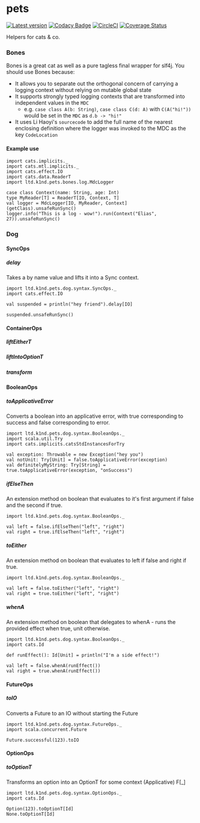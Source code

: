 # pets

[![Latest version](https://index.scala-lang.org/k1nd/pets/pets/latest.svg)](https://index.scala-lang.org/k1nd/pets/pets) [![Codacy Badge](https://api.codacy.com/project/badge/Grade/06b2e35106d847d994cff35bac230211)](https://app.codacy.com/app/wunderk1nd-e/pets?utm_source=github.com&utm_medium=referral&utm_content=K1nd/pets&utm_campaign=badger) [![CircleCI](https://circleci.com/gh/K1nd/pets.svg?style=shield)](https://circleci.com/gh/K1nd/pets) [![Coverage Status](https://coveralls.io/repos/github/K1nd/pets/badge.svg?branch=master)](https://coveralls.io/github/K1nd/pets?branch=master)

Helpers for cats &amp; co.


### Bones

Bones is a great cat as well as a pure tagless final wrapper for slf4j.
You should use Bones because:
* It allows you to separate out the orthogonal concern of carrying a logging context without relying on mutable global state
* It supports strongly typed logging contexts that are transformed into independent values in the `MDC`
    * e.g. `case class A(b: String)`, `case class C(d: A)` with `C(A("hi!"))` would be set in the `MDC` as `d.b -> "hi!"`
* It uses Li Haoyi's `sourcecode` to add the full name of the nearest enclosing definition where the logger was invoked to the MDC as the key `CodeLocation`

#### Example use
```tut:reset:silent
import cats.implicits._
import cats.mtl.implicits._
import cats.effect.IO
import cats.data.ReaderT
import ltd.k1nd.pets.bones.log.MdcLogger

case class Context(name: String, age: Int)
type MyReader[T] = ReaderT[IO, Context, T]
val logger = MdcLogger[IO, MyReader, Context](getClass).unsafeRunSync()
logger.info("This is a log - wow!").run(Context("Elias", 27)).unsafeRunSync()
```

### Dog

#### SyncOps
##### delay
Takes a by name value and lifts it into a Sync context.
```tut:reset
import ltd.k1nd.pets.dog.syntax.SyncOps._
import cats.effect.IO

val suspended = println("hey friend").delay[IO]

suspended.unsafeRunSync()
```

#### ContainerOps
##### liftEitherT
##### liftIntoOptionT
##### transform

#### BooleanOps
##### toApplicativeError
Converts a boolean into an applicative error, with true corresponding to success and false corresponding to error.
```tut:reset
import ltd.k1nd.pets.dog.syntax.BooleanOps._
import scala.util.Try
import cats.implicits.catsStdInstancesForTry

val exception: Throwable = new Exception("hey you")
val notUnit: Try[Unit] = false.toApplicativeError(exception)
val definitelyMyString: Try[String] = true.toApplicativeError(exception, "onSuccess")
```

##### ifElseThen
An extension method on boolean that evaluates to it's first argument if false and the second if true.
```tut:reset
import ltd.k1nd.pets.dog.syntax.BooleanOps._

val left = false.ifElseThen("left", "right")
val right = true.ifElseThen("left", "right")
```

##### toEither
An extension method on boolean that evaluates to left if false and right if true.
```tut:reset
import ltd.k1nd.pets.dog.syntax.BooleanOps._

val left = false.toEither("left", "right")
val right = true.toEither("left", "right")
```

##### whenA
An extension method on boolean that delegates to whenA - runs the provided effect when true, unit otherwise.

```tut:reset
import ltd.k1nd.pets.dog.syntax.BooleanOps._
import cats.Id

def runEffect(): Id[Unit] = println("I'm a side effect!")

val left = false.whenA(runEffect())
val right = true.whenA(runEffect())
```

#### FutureOps
##### toIO
Converts a Future to an IO without starting the Future
```tut:reset
import ltd.k1nd.pets.dog.syntax.FutureOps._
import scala.concurrent.Future

Future.successful(123).toIO
```

#### OptionOps
##### toOptionT
Transforms an option into an OptionT for some context (Applicative) F[_]
```tut:reset
import ltd.k1nd.pets.dog.syntax.OptionOps._
import cats.Id

Option(123).toOptionT[Id]
None.toOptionT[Id]
```
